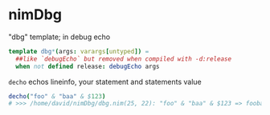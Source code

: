 # nimDbg
"dbg" template; in debug echo

```nim
template dbg*(args: varargs[untyped]) =
  ##like `debugEcho` but removed when compiled with -d:release
  when not defined release: debugEcho args
```

`decho` echos lineinfo, your statement and statements value

```nim
decho("foo" & "baa" & $123)
# >>> /home/david/nimDbg/dbg.nim(25, 22): "foo" & "baa" & $123 => foobaa123
